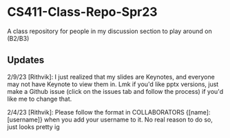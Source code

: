 # CS411-Class-Repo-Spr23
A class repository for people in my discussion section to play around on (B2/B3)

## Updates

2/9/23 [Rithvik]: I just realized that my slides are Keynotes, and everyone may not have Keynote to view them in. Lmk if you'd like pptx versions, just make a Github issue (click on the issues tab and follow the process) if you'd like me to change that.

2/4/23 [Rithvik]: Please follow the format in COLLABORATORS {[name]: [username]} when you add your username to it. No real reason to do so, just looks pretty ig
